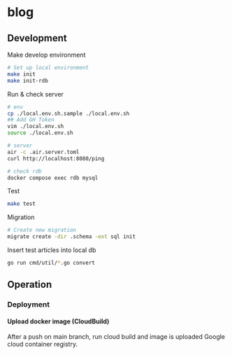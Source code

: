 # blog

## Development

Make develop environment

```bash
# Set up local environment
make init
make init-rdb
```

Run & check server

```bash
# env
cp ./local.env.sh.sample ./local.env.sh
## Add GH Token
vim ./local.env.sh
source ./local.env.sh

# server
air -c .air.server.toml
curl http://localhost:8080/ping

# check rdb
docker compose exec rdb mysql
```

Test

```bash
make test
```

Migration

```bash
# Create new migration
migrate create -dir .schema -ext sql init
```

Insert test articles into local db

```bash
go run cmd/util/*.go convert
```

## Operation

### Deployment

#### Upload docker image (CloudBuild)

After a push on main branch, run cloud build and image is uploaded Google cloud container registry.
